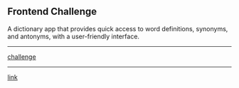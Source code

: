 ## Frontend Challenge

A dictionary app that provides quick access to word definitions, synonyms, and antonyms, with a user-friendly interface.

---

[challenge](https://www.frontendmentor.io/challenges/dictionary-web-app-h5wwnyuKFL)

---

[link](https://dictionary-app-nu-ten.vercel.app/)
